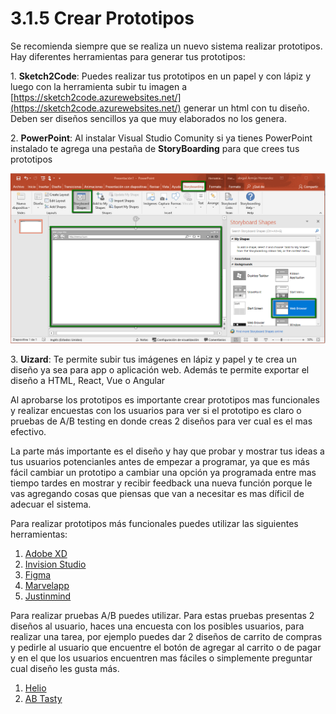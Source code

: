# 3.1.5 Crear Prototipos

Se recomienda siempre que se realiza un nuevo sistema realizar prototipos. Hay diferentes herramientas para generar tus prototipos:

&#x20;    1\. **Sketch2Code**: Puedes realizar tus prototipos en un papel y con lápiz y luego con la herramienta subir tu imagen a [https://sketch2code.azurewebsites.net/](https://sketch2code.azurewebsites.net/) generar un html con tu diseño. Deben ser diseños sencillos ya que muy elaborados no los genera.

&#x20;    2\. **PowerPoint**: Al instalar Visual Studio Comunity si ya tienes PowerPoint instalado te agrega una pestaña de **StoryBoarding** para que crees tus prototipos

![Figura 2.1.3.1 Como crear prototipos con Powerpoint](../../.gitbook/assets/powerpoint.png)

3\. **Uizard**: Te permite subir tus imágenes en lápiz y papel y te crea un diseño ya sea para app o aplicación web. Además te permite exportar el diseño a HTML, React, Vue o Angular

Al aprobarse los prototipos es importante crear prototipos mas funcionales y realizar encuestas con los usuarios para ver si el prototipo es claro o pruebas de A/B testing en donde creas 2 diseños para ver cual es el mas efectivo.

La parte más importante es el diseño y hay que probar y mostrar tus ideas a tus usuarios potencianles antes de empezar a programar, ya que es más fácil cambiar un prototipo a cambiar una opción ya programada entre mas tiempo tardes en mostrar y recibir feedback una nueva función porque le vas agregando cosas que piensas que van a necesitar es mas díficil de adecuar el sistema.

Para realizar prototipos más funcionales puedes utilizar las siguientes herramientas:

1. [Adobe XD](https://www.adobe.com/products/xd/features.html)
2. [Invision Studio](https://www.invisionapp.com/studio)
3. [Figma](https://www.figma.com)
4. [Marvelapp](https://marvelapp.com/)
5. [Justinmind](https://www.justinmind.com/)

Para realizar pruebas A/B puedes utilizar. Para estas pruebas presentas 2 diseños al usuario, haces una encuesta con los posibles usuarios, para  realizar una tarea, por ejemplo puedes dar 2 diseños de carrito de compras y pedirle al usuario que encuentre el botón de agregar al carrito o de pagar y en el que los usuarios encuentren mas fáciles o simplemente preguntar cual diseño les gusta más.

1. [Helio](https://helio.app)
2. [AB Tasty](https://www.abtasty.com/es/solucion-ab-testing/)

###
